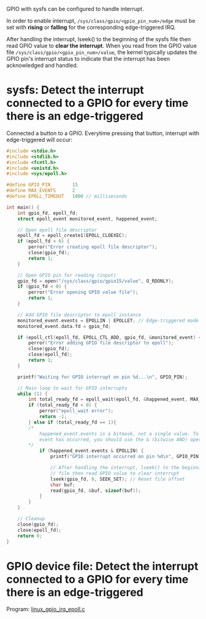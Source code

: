 GPIO with sysfs can be configured to handle interrupt. 

In order to enable interrupt, ``/sys/class/gpio/<gpio_pin_num>/edge`` must be set with **rising** or **falling** for the corresponding edge-triggered IRQ.

After handling the interrupt, lseek() to the beginning of the sysfs file then read GPIO value to **clear the interrupt**. When you read from the GPIO value file ``/sys/class/gpio/<gpio_pin_num>/value``, the kernel typically updates the GPIO pin's interrupt status to indicate that the interrupt has been acknowledged and handled.

# sysfs: Detect the interrupt connected to a GPIO for every time there is an edge-triggered
Connected a button to a GPIO. Everytime pressing that button, interrupt with edge-triggered will occur:
```c
#include <stdio.h>
#include <stdlib.h>
#include <fcntl.h>
#include <unistd.h>
#include <sys/epoll.h>

#define GPIO_PIN        15
#define MAX_EVENTS      2
#define EPOLL_TIMEOUT   1000 // milliseconds

int main() {
    int gpio_fd, epoll_fd;
    struct epoll_event monitored_event, happened_event;

    // Open epoll file descriptor
    epoll_fd = epoll_create1(EPOLL_CLOEXEC);
    if (epoll_fd < 0) {
        perror("Error creating epoll file descriptor");
        close(gpio_fd);
        return 1;
    }

    // Open GPIO pin for reading (input)
    gpio_fd = open("/sys/class/gpio/gpio15/value", O_RDONLY);
    if (gpio_fd < 0) {
        perror("Error opening GPIO value file");
        return 1;
    }

    // Add GPIO file descriptor to epoll instance
    monitored_event.events = EPOLLIN | EPOLLET; // Edge-triggered mode
    monitored_event.data.fd = gpio_fd;

    if (epoll_ctl(epoll_fd, EPOLL_CTL_ADD, gpio_fd, &monitored_event) < 0) {
        perror("Error adding GPIO file descriptor to epoll");
        close(gpio_fd);
        close(epoll_fd);
        return 1;
    }

    printf("Waiting for GPIO interrupt on pin %d...\n", GPIO_PIN);

    // Main loop to wait for GPIO interrupts
    while (1) {
        int total_ready_fd = epoll_wait(epoll_fd, &happened_event, MAX_EVENTS, EPOLL_TIMEOUT);
        if (total_ready_fd < 0) {
            perror("epoll_wait error");
            return -1;
        } else if (total_ready_fd == 1){
		/*
			happened_event.events is a bitmask, not a single value. To check if the EPOLLIN 
			event has occurred, you should use the & (bitwise AND) operator
    	*/
            if (happened_event.events & EPOLLIN) {
                printf("GPIO interrupt occurred on pin %d\n", GPIO_PIN);

                // After handling the interrupt, lseek() to the beginning of the sysfs
		        // file then read GPIO value to clear interrupt
                lseek(gpio_fd, 0, SEEK_SET); // Reset file offset
                char buf;
                read(gpio_fd, &buf, sizeof(buf));
            }
        }
    }

    // Cleanup
    close(gpio_fd);
    close(epoll_fd);
    return 0;
}
```
# GPIO device file: Detect the interrupt connected to a GPIO for every time there is an edge-triggered

Program: [linux_gpio_irq_epoll.c](https://github.com/TranPhucVinh/Raspberry-Pi-GNU/blob/main/Physical%20layer/GPIO/linux_gpio_irq_epoll.c)
